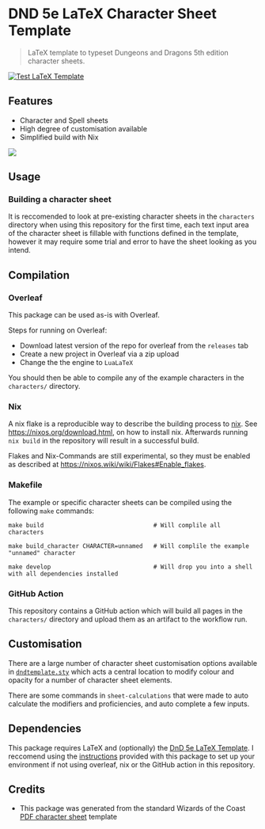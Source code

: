 # DND 5e LaTeX Character Sheet Template

> LaTeX template to typeset Dungeons and Dragons 5th edition character sheets.

[![Test LaTeX Template](https://github.com/matsavage/DND-5e-LaTeX-Character-Sheet-Template/actions/workflows/test_latex_template.yml/badge.svg?branch=main)](https://github.com/matsavage/DND-5e-LaTeX-Character-Sheet-Template/actions/workflows/test_latex_template.yml)

## Features

* Character and Spell sheets
* High degree of customisation available
* Simplified build with Nix

<img src=https://github.com/matsavage/DND-5e-LaTeX-Character-Sheet-Template/raw/main/aaliyah.png/>

## Usage

### Building a character sheet

It is reccomended to look at pre-existing character sheets in the `characters` directory when using this repository for the first time, each text input area of the character sheet is fillable with functions defined in the template, however it may require some trial and error to have the sheet looking as you intend.

## Compilation

### Overleaf

This package can be used as-is with Overleaf.

Steps for running on Overleaf:
* Download latest version of the repo for overleaf from the `releases` tab
* Create a new project in Overleaf via a zip upload
* Change the the engine to `LuaLaTeX`

You should then be able to compile any of the example characters in the `characters/` directory.

### Nix

A nix flake is a reproducible way to describe the building process to [nix](https://nixos.org/).
See https://nixos.org/download.html, on how to install nix.
Afterwards running `nix build` in the repository will result in a successful build.

Flakes and Nix-Commands are still experimental, so they must be enabled
as described at https://nixos.wiki/wiki/Flakes#Enable_flakes.

### Makefile

The example or specific character sheets can be compiled using the following `make` commands:

``` console
make build                               # Will complile all characters

make build_character CHARACTER=unnamed   # Will complile the example "unnamed" character

make develop                             # Will drop you into a shell with all dependencies installed
```

### GitHub Action

This repository contains a GitHub action which will build all pages in the `characters/` directory and upload them as an artifact to the workflow run.

## Customisation

There are a large number of character sheet customisation options available in [`dndtemplate.sty`](https://github.com/matsavage/DND-5e-LaTeX-Character-Sheet-Template/blob/main/dndtemplate.sty) which acts a central location to modify colour and opacity for a number of character sheet elements.

There are some commands in `sheet-calculations` that were made to auto calculate the modifiers and proficiencies, and auto complete a few inputs.

## Dependencies

This package requires LaTeX and (optionally) the [DnD 5e LaTeX Template](https://github.com/rpgtex/DND-5e-LaTeX-Template). I reccomend using the [instructions](https://github.com/rpgtex/DND-5e-LaTeX-Template/tree/355b9ced1b42324574c2c4e28f9783f29c760a20#dependencies) provided with this package to set up your environment if not using overleaf, nix or the GitHub action in this repository.

## Credits

* This package was generated from the standard Wizards of the Coast [PDF character sheet](https://media.wizards.com/2016/dnd/downloads/5E_CharacterSheet_Fillable.pdf) template
